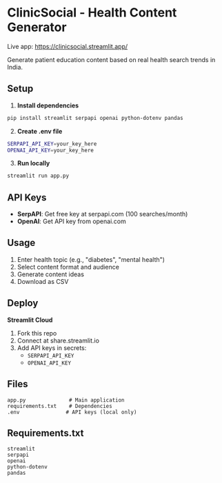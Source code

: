 # ClinicSocial - Health Content Generator

Live app: https://clinicsocial.streamlit.app/

Generate patient education content based on real health search trends in India.

## Setup

1. **Install dependencies**
```bash
pip install streamlit serpapi openai python-dotenv pandas
```

2. **Create .env file**
```bash
SERPAPI_API_KEY=your_key_here
OPENAI_API_KEY=your_key_here
```

3. **Run locally**
```bash
streamlit run app.py
```

## API Keys

- **SerpAPI**: Get free key at serpapi.com (100 searches/month)
- **OpenAI**: Get API key from openai.com

## Usage

1. Enter health topic (e.g., "diabetes", "mental health")
2. Select content format and audience
3. Generate content ideas
4. Download as CSV

## Deploy

**Streamlit Cloud**
1. Fork this repo
2. Connect at share.streamlit.io
3. Add API keys in secrets:
   - `SERPAPI_API_KEY`
   - `OPENAI_API_KEY`

## Files

```
app.py              # Main application
requirements.txt    # Dependencies
.env               # API keys (local only)
```

## Requirements.txt

```
streamlit
serpapi
openai
python-dotenv
pandas
```